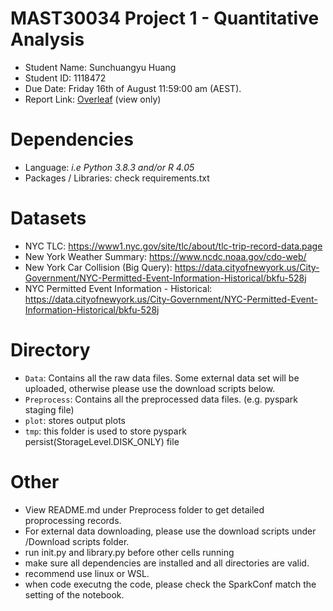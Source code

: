 # MAST30034 Project 1 - Quantitative Analysis
- Student Name: Sunchuangyu Huang
- Student ID: 1118472
- Due Date: Friday 16th of August 11:59:00 am (AEST).
- Report Link: [Overleaf](https://www.overleaf.com/read/jtyhjwsdsvcn) (view only)

# Dependencies
- Language: _i.e Python 3.8.3 and/or R 4.05_
- Packages / Libraries: check requirements.txt

# Datasets
- NYC TLC: https://www1.nyc.gov/site/tlc/about/tlc-trip-record-data.page
- New York Weather Summary: https://www.ncdc.noaa.gov/cdo-web/
- New York Car Collision (Big Query): https://data.cityofnewyork.us/City-Government/NYC-Permitted-Event-Information-Historical/bkfu-528j
- NYC Permitted Event Information - Historical: https://data.cityofnewyork.us/City-Government/NYC-Permitted-Event-Information-Historical/bkfu-528j

# Directory
- `Data`: Contains all the raw data files. Some external data set will be uploaded, otherwise please use the download scripts below.
- `Preprocess`: Contains all the preprocessed data files. (e.g. pyspark staging file)
- `plot`: stores output plots
- `tmp`: this folder is used to store pyspark persist(StorageLevel.DISK_ONLY) file

# Other
- View README.md under Preprocess folder to get detailed proprocessing records.
- For external data downloading, please use the download scripts under /Download scripts folder.
- run init.py and library.py before other cells running
- make sure all dependencies are installed and all directories are valid.
- recommend use linux or WSL.
- when code executng the code, please check the SparkConf match the setting of the notebook.

